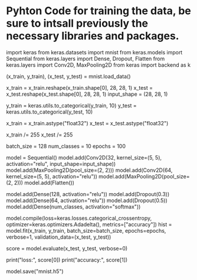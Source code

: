 # Pyhton Code for training the data, be sure to intsall previously the necessary libraries and packages.

import keras
from keras.datasets import mnist
from keras.models import Sequential
from keras.layers import Dense, Dropout, Flatten
from keras.layers import Conv2D, MaxPooling2D
from keras import backend as k

(x_train, y_train), (x_test, y_test) = mnist.load_data()

x_train = x_train.reshape(x_train.shape[0], 28, 28, 1)
x_test = x_test.reshape(x_test.shape[0], 28, 28, 1)
input_shape = (28, 28, 1)

y_train = keras.utils.to_categorical(y_train, 10)
y_test = keras.utils.to_categorical(y_test, 10)

x_train = x_train.astype("float32")
x_test = x_test.astype("float32")

x_train /= 255
x_test /= 255

batch_size = 128
num_classes = 10
epochs = 100

model = Sequential()
model.add(Conv2D(32, kernel_size=(5, 5), activation="relu", input_shape=input_shape))
model.add(MaxPooling2D(pool_size=(2, 2)))
model.add(Conv2D(64, kernel_size=(5, 5), activation="relu"))
model.add(MaxPooling2D(pool_size=(2, 2)))
model.add(Flatten())

model.add(Dense(128, activation="relu"))
model.add(Dropout(0.3))
model.add(Dense(64, activation="relu"))
model.add(Dropout(0.5))
model.add(Dense(num_classes, activation="softmax"))

model.compile(loss=keras.losses.categorical_crossentropy, optimizer=keras.optimizers.Adadelta(), metrics=["accuracy"])
hist = model.fit(x_train, y_train, batch_size=batch_size, epochs=epochs, verbose=1, validation_data=(x_test, y_test))

score = model.evaluate(x_test, y_test, verbose=0)

print("loss:", score[0])
print("accuracy:", score[1])

model.save("mnist.h5")
